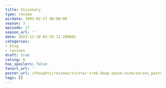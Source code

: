 ```yaml
---
title: Visionary
type: review
airdate: 1995-02-27 00:00:00
season: 3
episode: 17
season_url: ''
date: 2023-12-10 03:35:11.299602
categories:
- blog
- reviews
draft: true
rating: 0
has_spoilers: false
fanart_url: ''
poster_url: /thoughts/reviews/tv/star-trek-deep-space-nine/series_poster.jpg
tags: []
---
```


